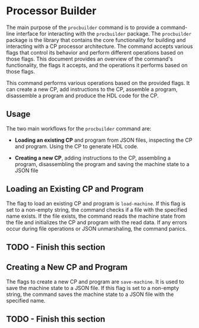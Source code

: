 # Processor Builder #

The main purpose of the `procbuilder` command is to provide a command-line interface for interacting with the `procbuilder` package. The `procbuilder` package is the library that contains the core functionality for building and interacting with a CP processor architecture. The command accepts various flags that control its behavior and perform different operations based on those flags. This document provides an overview of the command's functionality, the flags it accepts, and the operations it performs based on those flags.

This command performs various operations based on the provided flags. It can create a new CP, add instructions to the CP, assemble a program, disassemble a program and produce the HDL code for the CP. 

## Usage ##

The two main workflows for the `procbuilder` command are:

- **Loading an existing CP** and program from JSON files, inspecting the CP and program. Using the CP to generate HDL code.

- **Creating a new CP**, adding instructions to the CP, assembling a program, disassembling the program and saving the machine state to a JSON file

## Loading an Existing CP and Program ##

The flag to load an existing CP and program is `load-machine`. If this flag is set to a non-empty string, the command checks if a file with the specified name exists. If the file exists, the command reads the machine state from the file and initializes the CP and program with the read data. If any errors occur during file operations or JSON unmarshaling, the command panics.

## TODO - Finish this section ##

## Creating a New CP and Program ##

The flags to create a new CP and program are `save-machine`. It is used to save the machine state to a JSON file. If this flag is set to a non-empty string, the command saves the machine state to a JSON file with the specified name.

## TODO - Finish this section ##